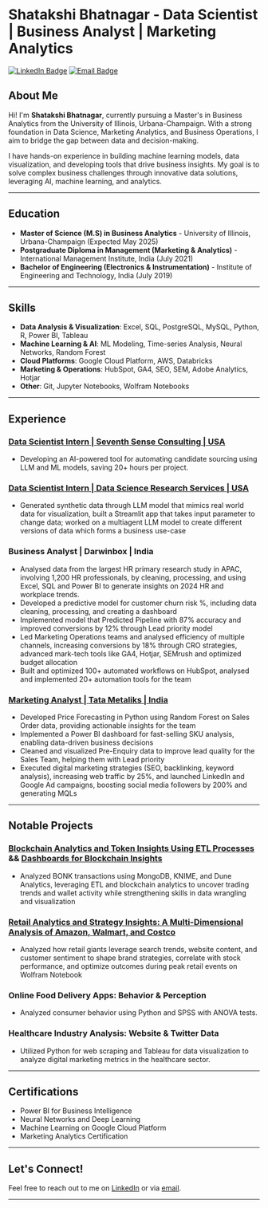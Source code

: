 # Shatakshi Bhatnagar - Data Scientist | Business Analyst | Marketing Analytics

[![LinkedIn Badge](https://img.shields.io/badge/LinkedIn-shatakshibhatnagar-blue)](https://www.linkedin.com/in/shatakshibhatnagar/) 
[![Email Badge](https://img.shields.io/badge/Email-sb99@illinois.edu-red)](mailto:sb99@illinois.edu)

## About Me

Hi! I'm **Shatakshi Bhatnagar**, currently pursuing a Master's in Business Analytics from the University of Illinois, Urbana-Champaign. With a strong foundation in Data Science, Marketing Analytics, and Business Operations, I aim to bridge the gap between data and decision-making.

I have hands-on experience in building machine learning models, data visualization, and developing tools that drive business insights. My goal is to solve complex business challenges through innovative data solutions, leveraging AI, machine learning, and analytics.

---

## Education

- **Master of Science (M.S) in Business Analytics** - University of Illinois, Urbana-Champaign (Expected May 2025)
- **Postgraduate Diploma in Management (Marketing & Analytics)** - International Management Institute, India (July 2021)
- **Bachelor of Engineering (Electronics & Instrumentation)** - Institute of Engineering and Technology, India (July 2019)

---

## Skills

- **Data Analysis & Visualization**: Excel, SQL, PostgreSQL, MySQL, Python, R, Power BI, Tableau
- **Machine Learning & AI**: ML Modeling, Time-series Analysis, Neural Networks, Random Forest
- **Cloud Platforms**: Google Cloud Platform, AWS, Databricks
- **Marketing & Operations**: HubSpot, GA4, SEO, SEM, Adobe Analytics, Hotjar
- **Other**: Git, Jupyter Notebooks, Wolfram Notebooks

---

## Experience

### [Data Scientist Intern | **Seventh Sense Consulting** | USA](https://github.com/shatakshidata/aiRecruitment)
- Developing an AI-powered tool for automating candidate sourcing using LLM and ML models, saving 20+ hours per project.

### [Data Scientist Intern | **Data Science Research Services** | USA](https://github.com/shatakshidata/datagenerator)
- Generated synthetic data through LLM model that mimics real world data for visualization, built a Streamlit app that takes input parameter to change data; worked on a multiagent LLM model to create different versions of data which forms a business use-case

### Business Analyst | **Darwinbox** | India
- Analysed data from the largest HR primary research study in APAC, involving 1,200 HR professionals, by cleaning, processing, and using Excel, SQL and Power BI to generate insights on 2024 HR and workplace trends.
- Developed a predictive model for customer churn risk %, including data cleaning, processing, and creating a dashboard 
- Implemented model that Predicted Pipeline with 87% accuracy and improved conversions by 12% through Lead priority model
- Led Marketing Operations teams and analysed efficiency of multiple channels, increasing conversions by 18% through CRO strategies, advanced mark-tech tools like GA4, Hotjar, SEMrush and optimized budget allocation
- Built and optimized 100+ automated workflows on HubSpot, analysed and implemented 20+ automation tools for the team

### [Marketing Analyst | **Tata Metaliks** | India](https://github.com/shatakshidata/revenueforecast)
- Developed Price Forecasting in Python using Random Forest on Sales Order data, providing actionable insights for the team
- Implemented a Power BI dashboard for fast-selling SKU analysis, enabling data-driven business decisions 
- Cleaned and visualized Pre-Enquiry data to improve lead quality for the Sales Team, helping them with Lead priority 
- Executed digital marketing strategies (SEO, backlinking, keyword analysis), increasing web traffic by 25%, and launched LinkedIn and Google Ad campaigns, boosting social media followers by 200% and generating MQLs

---

## Notable Projects

### [Blockchain Analytics and Token Insights Using ETL Processes](https://github.com/shatakshidata/knimeETL) && [Dashboards for Blockchain Insights](https://github.com/shatakshidata/blockchain_analytics)
- Analyzed BONK transactions using MongoDB, KNIME, and Dune Analytics, leveraging ETL and blockchain analytics to uncover trading trends and wallet activity while strengthening skills in data wrangling and visualization

### [Retail Analytics and Strategy Insights: A Multi-Dimensional Analysis of Amazon, Walmart, and Costco](https://github.com/shatakshidata/wolfram_retailanalysis)
- Analyzed how retail giants leverage search trends, website content, and customer sentiment to shape brand strategies, correlate with stock performance, and optimize outcomes during peak retail events on Wolfram Notebook

### Online Food Delivery Apps: Behavior & Perception
- Analyzed consumer behavior using Python and SPSS with ANOVA tests.

### Healthcare Industry Analysis: Website & Twitter Data
- Utilized Python for web scraping and Tableau for data visualization to analyze digital marketing metrics in the healthcare sector.

---

## Certifications

- Power BI for Business Intelligence
- Neural Networks and Deep Learning
- Machine Learning on Google Cloud Platform
- Marketing Analytics Certification

---

## Let's Connect!

Feel free to reach out to me on [LinkedIn](https://www.linkedin.com/in/shatakshibhatnagar/) or via [email](mailto:sb99@illinois.edu).

---
